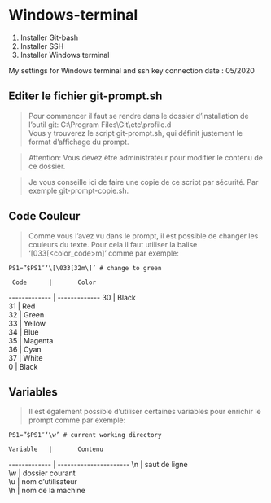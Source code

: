 # Windows-terminal

1. Installer Git-bash
2. Installer SSH
3. Installer Windows terminal

My settings for Windows terminal and ssh key connection 
date : 05/2020


## Editer le fichier git-prompt.sh
> Pour commencer il faut se rendre dans le dossier d’installation de l’outil git: C:\Program Files\Git\etc\profile.d\
Vous y trouverez le script git-prompt.sh, qui définit justement le format d’affichage du prompt.

> Attention: Vous devez être administrateur pour modifier le contenu de ce dossier.

> Je vous conseille ici de faire une copie de ce script par sécurité. Par exemple git-prompt-copie.sh.


## Code Couleur
> Comme vous l’avez vu dans le prompt, il est possible de changer les couleurs du texte. Pour cela il faut utiliser la balise ‘\[033[<color_code>m\]’ comme par exemple:

    PS1=”$PS1″‘\[\033[32m\]’ # change to green

     Code      |       Color     
 ------------- | -------------
      30       |        Black    
      31       |        Red      
      32       |        Green    
      33       |        Yellow   
      34       |        Blue     
      35       |        Magenta  
      36       |        Cyan     
      37       |        White    
      0        |        Black    


## Variables
> Il est également possible d’utiliser certaines variables pour enrichir le prompt comme par exemple: 

    PS1=”$PS1″‘\w’ # current working directory

    Variable   |       Contenu          
 ------------- | ---------------------- 
      \n       |      saut de ligne       
      \w       |      dossier courant     
      \u       |      nom d’utilisateur   
      \h       |      nom de la machine   

	
	
	
